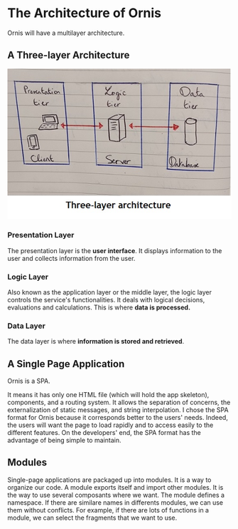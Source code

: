 # The Architecture of Ornis

Ornis will have a multilayer architecture.

## A Three-layer Architecture

![three-layer-architecture](../images/architecture/architecture_01.jpg)

### Presentation Layer

The presentation layer is the **user interface**. It displays information to the user and collects information from the user.

### Logic Layer

Also known as the application layer or the middle layer, the logic layer controls the service's functionalities. It deals with logical decisions, evaluations and calculations.
This is where **data is processed.**

### Data Layer

The data layer is where **information is stored and retrieved**.

## A Single Page Application

Ornis is a SPA. 

It means it has only one HTML file (which will hold the app skeleton), components, and a routing system. It allows the separation of concerns, the externalization of static messages, and string interpolation.
I chose the SPA format for Ornis because it corresponds better to the users' needs. Indeed, the users will want the page to load rapidly and to access easily to the different features. On the developers' end, the SPA format has the advantage of being simple to maintain.

## Modules
 
Single-page applications are packaged up into modules. It is a way to organize our code. A module exports itself and import other modules. It is the way to use several composants where we want. The module defines a namespace. If there are similare names in differents modules, we can use them without conflicts. For example, if there are lots of functions in a module, we can select the fragments that we want to use.
